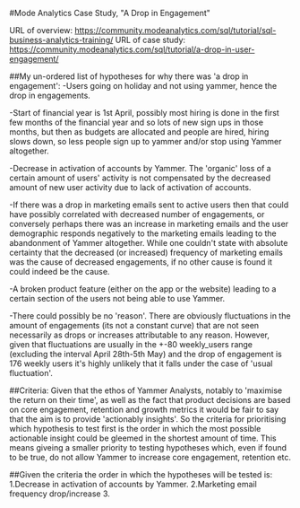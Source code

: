 #Mode Analytics Case Study, "A Drop in Engagement"

URL of overview: https://community.modeanalytics.com/sql/tutorial/sql-business-analytics-training/
URL of case study: https://community.modeanalytics.com/sql/tutorial/a-drop-in-user-engagement/

##My un-ordered list of hypotheses for why there was 'a drop in engagement':
-Users going on holiday and not using yammer, hence the drop in engagements.

-Start of financial year is 1st April, possibly most hiring is done in the first few months of the financial year and so lots of new sign ups
in those months, but then as budgets are allocated and people are hired, hiring slows down, so less people sign up to yammer and/or stop using Yammer altogether.

-Decrease in activation of accounts by Yammer. The 'organic' loss of a certain amount of users' activity is not compensated by the decreased amount of new
user activity due to lack of activation of accounts.

-If there was a drop in marketing emails sent to active users then that could have possibly correlated with decreased number of engagements,
or conversely perhaps there was an increase in marketing emails and the user demographic responds negatively to the marketing emails leading to
the abandonment of Yammer altogether. While one couldn't state with absolute certainty that the decreased (or increased) frequency of marketing emails
was the cause of decreased engagements, if no other cause is found it could indeed be the cause.

-A broken product feature (either on the app or the website) leading to a certain section of the users not being able to use Yammer.

-There could possibly be no 'reason'. There are obviously fluctuations in the amount of engagements (its not a constant curve) that are not seen
necessarily as drops or increases attributable to any reason. However, given that fluctuations are usually in the +-80 weekly_users range (excluding
the interval April 28th-5th May) and the drop of engagement is 176 weekly users it's highly unlikely that it falls under the case of 'usual fluctuation'.

##Criteria:
Given that the ethos of Yammer Analysts, notably to 'maximise the return on their time', as well as the fact that product decisions are based on 
core engagement, retention and growth metrics it would be fair to say that the aim is to provide 'actionably insights'. So the criteria for 
prioritising which hypothesis to test first is the order in which the most possible actionable insight could be gleemed in the shortest amount of 
time. This means giveing a smaller priority to testing hypotheses which, even if found to be true, do not allow Yammer to increase core engagement,
retention etc.

##Given the criteria the order in which the hypotheses will be tested is:
1.Decrease in activation of accounts by Yammer. 
2.Marketing email frequency drop/increase 
3.